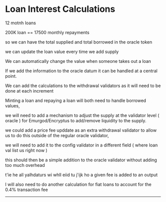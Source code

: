 # Loan Interest Calculations

12 motnh loans

200K loan == 17500 monthly repayments

so we can have the total supplied and total borrowed in the oracle token

we can update the loan value every time we add supply

We can automatically change the value when someone takes out a loan

If we add the information to the oracle datum it can be handled at a central point.

We can add the calculations to the withdrawal validators as it will need to be done at each increment

Minting a loan and repaying a loan will both need to handle borrowed values, 

we will need to add a mechanism to adjust the supply at the validator level ( oracle ) for Emurgod/Encryptus to add/remove liquidity to the supply.

we could add a price fee upddate as an extra withdrawal validator to allow us to do this outside of the regular oracle validator,

we will need to add it to the config validator in a different field ( where loan val list us right now )

this should then be a simple addition to the oracle validator without adding too much overhead

t'ie he all yalhdaturs wi whll eiid tu j'ijk ho a given fee is added to an output

I will also need to do another calculation for fiat loans to account for the 0.4% transaction fee

---

